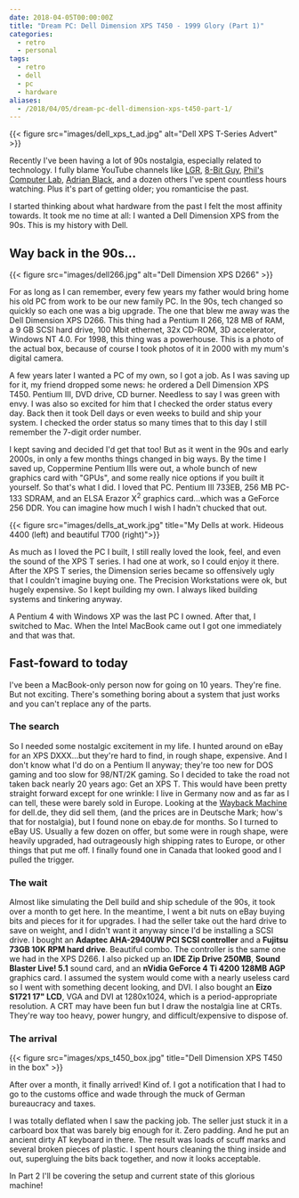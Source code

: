 ```yaml
---
date: 2018-04-05T00:00:00Z
title: "Dream PC: Dell Dimension XPS T450 - 1999 Glory (Part 1)"
categories:
  - retro
  - personal
tags:
  - retro
  - dell
  - pc
  - hardware
aliases:
  - /2018/04/05/dream-pc-dell-dimension-xps-t450-part-1/
---
```


{{< figure src="images/dell_xps_t_ad.jpg" alt="Dell XPS T-Series Advert" >}}

Recently I've been having a lot of 90s nostalgia, especially related to technology. I fully blame YouTube channels like [LGR], [8-Bit Guy], [Phil's Computer Lab], [Adrian Black], and a dozen others I've spent countless hours watching. Plus it's part of getting older; you romanticise the past.

I started thinking about what hardware from the past I felt the most affinity towards. It took me no time at all: I wanted a Dell Dimension XPS from the 90s. This is my history with Dell.

<!--more-->

## Way back in the 90s...

{{< figure src="images/dell266.jpg" alt="Dell Dimension XPS D266" >}}

For as long as I can remember, every few years my father would bring home his old PC from work to be our new family PC. In the 90s, tech changed so quickly so each one was a big upgrade. The one that blew me away was the Dell Dimension XPS D266. This thing had a Pentium II 266, 128 MB of RAM, a 9 GB SCSI hard drive, 100 Mbit ethernet, 32x CD-ROM, 3D accelerator, Windows NT 4.0. For 1998, this thing was a powerhouse. This is a photo of the actual box, because of course I took photos of it in 2000 with my mum's digital camera.

A few years later I wanted a PC of my own, so I got a job. As I was saving up for it, my friend dropped some news: he ordered a Dell Dimension XPS T450. Pentium III, DVD drive, CD burner. Needless to say I was green with envy. I was also so excited for him that I checked the order status every day. Back then it took Dell days or even weeks to build and ship your system. I checked the order status so many times that to this day I still remember the 7-digit order number.

I kept saving and decided I'd get that too! But as it went in the 90s and early 2000s, in only a few months things changed in big ways. By the time I saved up, Coppermine Pentium IIIs were out, a whole bunch of new graphics card with "GPUs", and some really nice options if you built it yourself. So that's what I did. I loved that PC. Pentium III 733EB, 256 MB PC-133 SDRAM, and an ELSA Erazor X<sup>2</sup> graphics card...which was a GeForce 256 DDR. You can imagine how much I wish I hadn't chucked that out.

{{< figure src="images/dells_at_work.jpg" title="My Dells at work. Hideous 4400 (left) and beautiful T700 (right)">}}

As much as I loved the PC I built, I still really loved the look, feel, and even the sound of the XPS T series. I had one at work, so I could enjoy it there. After the XPS T series, the Dimension series became so offensively ugly that I couldn't imagine buying one. The Precision Workstations were ok, but hugely expensive. So I kept building my own. I always liked building systems and tinkering anyway.

A Pentium 4 with Windows XP was the last PC I owned. After that, I switched to Mac. When the Intel MacBook came out I got one immediately and that was that.

## Fast-foward to today

I've been a MacBook-only person now for going on 10 years. They're fine. But not exciting. There's something boring about a system that just works and you can't replace any of the parts.

### The search

So I needed some nostalgic excitement in my life. I hunted around on eBay for an XPS DXXX...but they're hard to find, in rough shape, expensive. And I don't know what I'd do on a Pentium II anyway; they're too new for DOS gaming and too slow for 98/NT/2K gaming. So I decided to take the road not taken back nearly 20 years ago: Get an XPS T. This would have been pretty straight forward except for one wrinkle: I live in Germany now and as far as I can tell, these were barely sold in Europe. Looking at the [Wayback Machine] for dell.de, they did sell them, (and the prices are in Deutsche Mark; how's that for nostalgia), but I found none on ebay.de for months. So I turned to eBay US. Usually a few dozen on offer, but some were in rough shape, were heavily upgraded, had outrageously high shipping rates to Europe, or other things that put me off. I finally found one in Canada that looked good and I pulled the trigger.

### The wait

Almost like simulating the Dell build and ship schedule of the 90s, it took over a month to get here. In the meantime, I went a bit nuts on eBay buying bits and pieces for it for upgrades. I had the seller take out the hard drive to save on weight, and I didn't want it anyway since I'd be installing a SCSI drive. I bought an **Adaptec AHA-2940UW PCI SCSI controller** and a **Fujitsu 73GB 10K RPM hard drive**. Beautiful combo. The controller is the same one we had in the XPS D266. I also picked up an **IDE Zip Drive 250MB**, **Sound Blaster Live! 5.1** sound card, and an **nVidia GeForce 4 Ti 4200 128MB AGP** graphics card. I assumed the system would come with a nearly useless card so I went with something decent looking, and DVI. I also bought an **Eizo S1721 17" LCD**, VGA and DVI at 1280x1024, which is a period-appropriate resolution. A CRT may have been fun but I draw the nostalgia line at CRTs. They're way too heavy, power hungry, and difficult/expensive to dispose of.

### The arrival

{{< figure src="images/xps_t450_box.jpg" title="Dell Dimension XPS T450 in the box" >}}

After over a month, it finally arrived! Kind of. I got a notification that I had to go to the customs office and wade through the muck of German bureaucracy and taxes.

I was totally deflated when I saw the packing job. The seller just stuck it in a carboard box that was barely big enough for it. Zero padding. And he put an ancient dirty AT keyboard in there. The result was loads of scuff marks and several broken pieces of plastic. I spent hours cleaning the thing inside and out, supergluing the bits back together, and now it looks acceptable.

In Part 2 I'll be covering the setup and current state of this glorious machine!


[LGR]: https://www.youtube.com/user/phreakindee
[Phil's Computer Lab]: https://www.youtube.com/user/philscomputerlab
[Adrian Black]: https://www.youtube.com/user/craig1black
[8-Bit Guy]: https://www.youtube.com/user/adric22
[Wayback Machine]: http://web.archive.org/web/20000128062739/http://www.euro.dell.com:80/countries/de/deu/dhs/offers/offer_primary.htm
